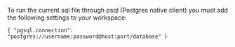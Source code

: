 To run the current sql file through psql (Postgres native client) you must add the following settings to your workspace:

`{ "pgsql.connection": "postgres://username:password@host:port/database" }`